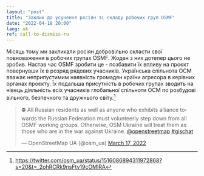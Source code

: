 ```yaml
---
layout: "post"
title: "Заклик до усунення росіян зі складу робочих груп OSMF"
date: "2022-04-18 20:00"
lang: uk
ref: call-to-dismiss-ru
---
```

Місяць тому ми закликали росіян добровільно скласти свої повноваження в робочих групах OSMF. Жоден з них дотепер цього не зробив. Настав час OSMF зробити це - позбавити їх впливу на проєкт повернувши їх в розряд рядових учасників. Українська спільнота ОСМ вважає неприпустимим наявність громадян країни агресора в керівних органах проєкту. Їх подальша присутність в робочих групах зводить на нівець  діяльність всіх учасників глобальної спільноти ОСМ по розбудові вільного, безпечного та дружнього світу.[^1]

<blockquote class="twitter-tweet"><p lang="en" dir="ltr">⛔️ All Russian residents as well as anyone who exhibits alliance towards the Russian Federation must volunteerly step down from all OSMF working groups. Otherwise, OSM Ukraine will treat them as those who are in the war against Ukraine. <a href="https://twitter.com/openstreetmap?ref_src=twsrc%5Etfw">@openstreetmap</a> <a href="https://twitter.com/hashtag/gischat?src=hash&amp;ref_src=twsrc%5Etfw">#gischat</a></p>&mdash; OpenStreetMap UA (@osm_ua) <a href="https://twitter.com/osm_ua/status/1504429267765141511?ref_src=twsrc%5Etfw">March 17, 2022</a></blockquote> <script async src="https://platform.twitter.com/widgets.js" charset="utf-8"></script>

[^1]: <https://twitter.com/osm_ua/status/1516086894311972868?s=20&t=_2ohRCRk9nsFtv19cOMlRA>
